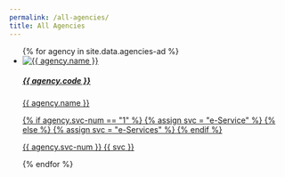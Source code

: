 ```yaml
---
permalink: /all-agencies/
title: All Agencies
---
```


<div class="list-container">
  <ul class="vertical-list">    
   {%   for agency in site.data.agencies-ad   %}
    <li class="list-item">
      <a href="/agency/{{ agency.code }}" >
        <div class="list-item">
            <img src="{{ agency.image-url }}" alt="{{ agency.name }}" />
        </div>
        <div class="list-item-text">
            <h5>{{ agency.code }}</h5>
            <p> {{ agency.name }}</p>          
        </div> 
        {% if agency.svc-num == "1" %}
          {% assign svc = "e-Service" %}
        {% else %}
          {% assign svc = "e-Services" %}
        {% endif %}
        <span class="num-of-eservices"><p>{{ agency.svc-num }} {{ svc }}</p>
        </span>
      </a>     
    </li>          
  {%  endfor  %}  
  </ul>
</div>
